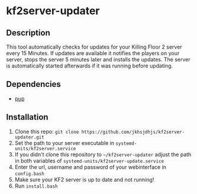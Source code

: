 # kf2server-updater

## Description
This tool automatically checks for updates for your Killing Floor 2 server every 15 Minutes.
If updates are available it notifies the players on your server, stops the server 5 minutes later and installs the updates.
The server is automatically started afterwards if it was running before updating.

## Dependencies
- [pup](https://github.com/ericchiang/pup)

## Installation
1. Clone this repo: `git clone https://github.com/jkhsjdhjs/kf2server-updater.git`
2. Set the path to your server executable in `systemd-units/kf2server.service`
3. If you didn't clone this repository to `~/kf2server-updater` adjust the path in both variables of `systemd-units/kf2server-update.service`
4. Enter the url, username and password of your webinterface in `config.bash`
5. Make sure your KF2 server is up to date and not running!
6. Run `install.bash`
